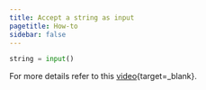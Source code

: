 ```yaml
---
title: Accept a string as input
pagetitle: How-to
sidebar: false
---
```


```python
string = input()
```

For more details refer to this [video](https://youtu.be/NdscTKucHG0?feature=shared){target=_blank}.

